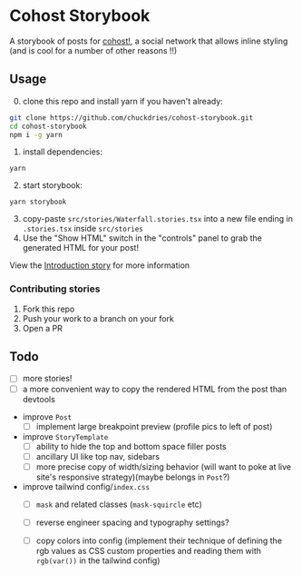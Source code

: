 # Cohost Storybook

A storybook of posts for [cohost!](https://cohost.org), a social network that allows inline styling (and is cool for a number of other reasons !!)

## Usage
0. clone this repo and install yarn if you haven't already: 
```sh
git clone https://github.com/chuckdries/cohost-storybook.git
cd cohost-storybook
npm i -g yarn
```
1. install dependencies: 
```
yarn
```
2. start storybook: 
```
yarn storybook
```
3. copy-paste `src/stories/Waterfall.stories.tsx` into a new file ending in `.stories.tsx` inside `src/stories`
4. Use the "Show HTML" switch in the "controls" panel to grab the generated HTML for your post!

View the [Introduction story](https://chuckdries.github.io/cohost-storybook/?path=/story/welcome-introduction--page) for more information

### Contributing stories
1. Fork this repo
2. Push your work to a branch on your fork
3. Open a PR

## Todo
- [ ] more stories!
- [ ] a more convenient way to copy the rendered HTML from the post than devtools
- improve `Post`
  - [ ] implement large breakpoint preview (profile pics to left of post)
- improve `StoryTemplate`
  - [ ] ability to hide the top and bottom space filler posts
  - [ ] ancillary UI like top nav, sidebars
  - [ ] more precise copy of width/sizing behavior (will want to poke at live site's responsive strategy)(maybe belongs in `Post`?)
- improve tailwind config/`index.css`
  - [ ] `mask` and related classes (`mask-squircle` etc)
  - [ ] reverse engineer spacing and typography settings?
  - [ ] copy colors into config (implement their technique of defining the rgb values as CSS custom properties and reading them with `rgb(var())` in the tailwind config)
   